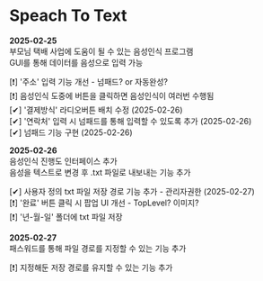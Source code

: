 # Speach To Text

**2025-02-25**  
부모님 택배 사업에 도움이 될 수 있는 음성인식 프로그램  
GUI를 통해 데이터를 음성으로 입력 가능  
 
[❗] '주소' 입력 기능 개선 - 넘패드? or 자동완성?  
[❗] 음성인식 도중에 버튼을 클릭하면 음성인식이 여러번 수행됨  
[✔] '결제방식' 라디오버튼 배치 수정 (2025-02-26)  
[✔] '연락처' 입력 시 넘패드를 통해 입력할 수 있도록 추가 (2025-02-26)  
[✔] 넘패드 기능 구현 (2025-02-26)  
  
**2025-02-26**  
음성인식 진행도 인터페이스 추가  
음성을 텍스트로 변경 후 .txt 파일로 내보내는 기능 추가  

[✔] 사용자 정의 txt 파일 저장 경로 기능 추가 - 관리자권한 (2025-02-27)  
[❗] '완료' 버튼 클릭 시 팝업 UI 개선 - TopLevel? 이미지?  
[❗] '년-월-일' 폴더에 txt 파일 저장

**2025-02-27**  
패스워드를 통해 파일 경로를 지정할 수 있는 기능 추가  

[❗] 지정해둔 저장 경로를 유지할 수 있는 기능 추가  
